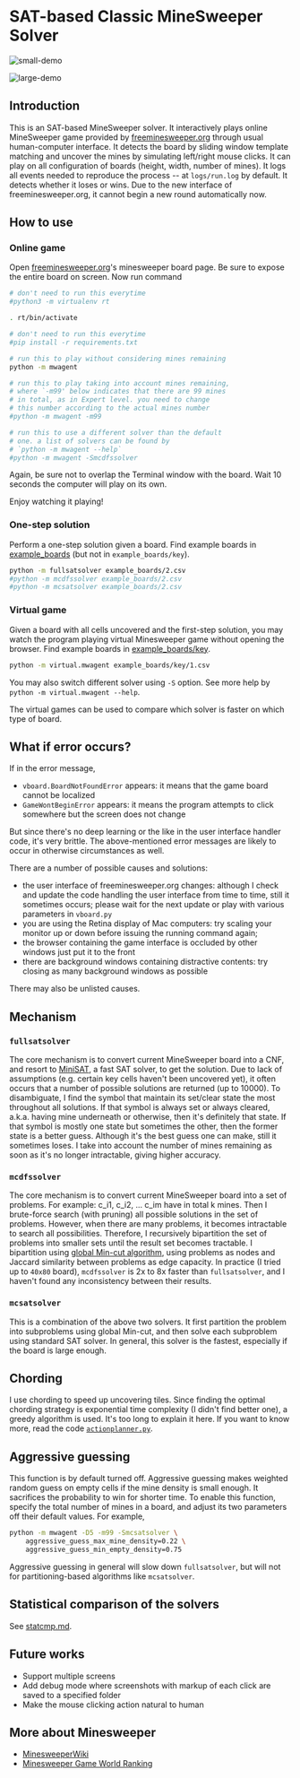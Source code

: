 # SAT-based Classic MineSweeper Solver

![small-demo](demo/small.gif)

![large-demo](demo/large.gif)

## Introduction

This is an SAT-based MineSweeper solver.
It interactively plays online MineSweeper game provided by [freeminesweeper.org](https://freeminesweeper.org) through usual human-computer interface.
It detects the board by sliding window template matching and uncover the mines by simulating left/right mouse clicks.
It can play on all configuration of boards (height, width, number of mines).
It logs all events needed to reproduce the process -- at `logs/run.log` by default.
It detects whether it loses or wins.
Due to the new interface of freeminesweeper.org, it cannot begin a new round automatically now.

## How to use

### Online game

Open [freeminesweeper.org](https://freeminesweeper.org)'s minesweeper board page.
Be sure to expose the entire board on screen.
Now run command

```bash
# don't need to run this everytime
#python3 -m virtualenv rt

. rt/bin/activate

# don't need to run this everytime
#pip install -r requirements.txt

# run this to play without considering mines remaining
python -m mwagent

# run this to play taking into account mines remaining,
# where `-m99' below indicates that there are 99 mines
# in total, as in Expert level. you need to change
# this number according to the actual mines number
#python -m mwagent -m99

# run this to use a different solver than the default
# one. a list of solvers can be found by
# `python -m mwagent --help`
#python -m mwagent -Smcdfssolver
```

Again, be sure not to overlap the Terminal window with the board.
Wait 10 seconds the computer will play on its own.

Enjoy watching it playing!

### One-step solution

Perform a one-step solution given a board.
Find example boards in [example\_boards](example_boards) (but not in `example_boards/key`).

```bash
python -m fullsatsolver example_boards/2.csv
#python -m mcdfssolver example_boards/2.csv
#python -m mcsatsolver example_boards/2.csv
```

### Virtual game

Given a board with all cells uncovered and the first-step solution, you may watch the program playing virtual Minesweeper game without opening the browser.
Find example boards in [example\_boards/key](example_boards/key).

```bash
python -m virtual.mwagent example_boards/key/1.csv
```

You may also switch different solver using `-S` option.
See more help by `python -m virtual.mwagent --help`.

The virtual games can be used to compare which solver is faster on which type of board.

## What if error occurs?

If in the error message,

- `vboard.BoardNotFoundError` appears:
  it means that the game board cannot be localized
- `GameWontBeginError` appears:
  it means the program attempts to click somewhere but the screen does not change

But since there's no deep learning or the like in the user interface handler code, it's very brittle.
The above-mentioned error messages are likely to occur in otherwise circumstances as well.

There are a number of possible causes and solutions:

- the user interface of freeminesweeper.org changes:
  although I check and update the code handling the user interface from time to time, still it sometimes occurs;
  please wait for the next update or play with various parameters in `vboard.py`
- you are using the Retina display of Mac computers:
  try scaling your monitor up or down before issuing the running command again;
- the browser containing the game interface is occluded by other windows
  just put it to the front
- there are background windows containing distractive contents:
  try closing as many background windows as possible

There may also be unlisted causes.

## Mechanism

### `fullsatsolver`

The core mechanism is to convert current MineSweeper board into a CNF, and resort to [MiniSAT](http://minisat.se/), a fast SAT solver, to get the solution.
Due to lack of assumptions (e.g. certain key cells haven't been uncovered yet), it often occurs that a number of possible solutions are returned (up to 10000).
To disambiguate, I find the symbol that maintain its set/clear state the most throughout all solutions.
If that symbol is always set or always cleared, a.k.a. having mine underneath or otherwise, then it's definitely that state.
If that symbol is mostly one state but sometimes the other, then the former state is a better guess.
Although it's the best guess one can make, still it sometimes loses.
I take into account the number of mines remaining as soon as it's no longer intractable, giving higher accuracy.

### `mcdfssolver`

The core mechanism is to convert current MineSweeper board into a set of problems.
For example: c\_i1, c\_i2, ... c\_im have in total k mines.
Then I brute-force search (with pruning) all possible solutions in the set of problems.
However, when there are many problems, it becomes intractable to search all possibilities.
Therefore, I recursively bipartition the set of problems into smaller sets until the result set becomes tractable.
I bipartition using [global Min-cut algorithm](https://stanford.edu/~rezab/classes/cme305/W14/Notes/4.pdf), using problems as nodes and Jaccard similarity between problems as edge capacity.
In practice (I tried up to `40x80` board), `mcdfssolver` is 2x to 8x faster than `fullsatsolver`, and I haven't found any inconsistency between their results.

### `mcsatsolver`

This is a combination of the above two solvers.
It first partition the problem into subproblems using global Min-cut, and then solve each subproblem using standard SAT solver.
In general, this solver is the fastest, especially if the board is large enough.

## Chording

I use chording to speed up uncovering tiles.
Since finding the optimal chording strategy is exponential time complexity (I didn't find better one), a greedy algorithm is used.
It's too long to explain it here.
If you want to know more, read the code [`actionplanner.py`](./actionplanner.py).

## Aggressive guessing

This function is by default turned off.
Aggressive guessing makes weighted random guess on empty cells if the mine density is small enough.
It sacrifices the probability to win for shorter time.
To enable this function, specify the total number of mines in a board, and adjust its two parameters off their default values.
For example,

```bash
python -m mwagent -D5 -m99 -Smcsatsolver \
    aggressive_guess_max_mine_density=0.22 \
    aggressive_guess_min_empty_density=0.75
```

Aggressive guessing in general will slow down `fullsatsolver`, but will not for partitioning-based algorithms like `mcsatsolver`.

## Statistical comparison of the solvers

See [statcmp.md](runs/statcmp.md).

## Future works

- Support multiple screens
- Add debug mode where screenshots with markup of each click are saved to a specified folder
- Make the mouse clicking action natural to human

## More about Minesweeper

- [MinesweeperWiki](https://minesweepergame.com/website/authoritative-minesweeper/wiki/Main_Page)
- [Minesweeper Game World Ranking](http://www.minesweeper.info/worldranking.php?ranking=1&utm_source=wechat_session&utm_medium=social&utm_oi=971045615085588480)
